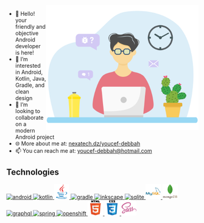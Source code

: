 <img align="right" alt="coding" width="400" src="dev-avatar.png">

- 👋 Hello! your friendly and objective Android developer is here!
- 💞️ I’m interested in Android, Kotlin, Java, Gradle, and clean design
- 👀 I’m looking to collaborate on a modern Android project
- 🌐 More about me at: <a href="https://nexatech.dz/youcef-debbah/">nexatech.dz/youcef-debbah</a>
- 📫 You can reach me at: youcef-debbah@hotmail.com

## Technologies
<p align="left">
  <a href="https://www.android.com/" target="_blank" rel="noreferrer" title="Android">
    <img src="https://www.vectorlogo.zone/logos/android/android-icon.svg" alt="android" width="40" height="40" />
  </a>
  <a href="https://kotlinlang.org/" target="_blank" rel="noreferrer" title="Kotlin">
    <img src="https://www.vectorlogo.zone/logos/kotlinlang/kotlinlang-icon.svg" alt="kotlin" width="40" height="40" />
  </a>
  <a href="https://www.java.com" target="_blank" rel="noreferrer" title="Java">
    <img src="https://raw.githubusercontent.com/devicons/devicon/master/icons/java/java-original.svg" alt="java" width="40" height="40" />
  </a>
  <a href="https://gradle.org/" target="_blank" rel="noreferrer" title="Gradle">
    <img src="https://www.vectorlogo.zone/logos/gradle/gradle-icon.svg" alt="gradle" width="40" height="40" />
  </a>
  <a href="https://inkscape.org/" target="_blank" rel="noreferrer" title="Inkscape">
    <img src="https://www.vectorlogo.zone/logos/inkscape/inkscape-icon.svg" alt="inkscape" width="40" height="40" />
  </a>

  <a href="https://www.sqlite.org/" target="_blank" rel="noreferrer" title="SQLite">
    <img src="https://www.vectorlogo.zone/logos/sqlite/sqlite-icon.svg" alt="sqlite" width="40" height="40" />
  </a>
  <a href="https://www.mysql.com/" target="_blank" rel="noreferrer" title="MySQL">
    <img src="https://raw.githubusercontent.com/devicons/devicon/master/icons/mysql/mysql-original-wordmark.svg" alt="mysql" width="40" height="40" />
  </a>
  <a href="https://www.mongodb.com/" target="_blank" rel="noreferrer" title="MongoDB">
    <img src="https://raw.githubusercontent.com/devicons/devicon/master/icons/mongodb/mongodb-original-wordmark.svg" alt="mongodb" width="40" height="40" />
  </a>
  <a href="https://graphql.org/" target="_blank" rel="noreferrer" title="GraphQL">
    <img src="https://www.vectorlogo.zone/logos/graphql/graphql-icon.svg" alt="graphql" width="40" height="40" />
  </a>
  <a href="https://spring.io/" target="_blank" rel="noreferrer" title="Spring">
    <img src="https://www.vectorlogo.zone/logos/springio/springio-icon.svg" alt="spring" width="40" height="40" />
  </a>
  <a href="https://openshift.com/" target="_blank" rel="noreferrer" title="OpenShift">
    <img src="https://www.vectorlogo.zone/logos/openshift/openshift-icon.svg" alt="openshift" width="40" height="40" />
  </a>

  <a href="https://www.w3.org/html/" target="_blank" rel="noreferrer" title="HTML5">
    <img src="https://raw.githubusercontent.com/devicons/devicon/master/icons/html5/html5-original-wordmark.svg" alt="html5" width="40" height="40" />
  </a>
  <a href="https://www.w3schools.com/css/" target="_blank" rel="noreferrer" title="CSS">
    <img src="https://raw.githubusercontent.com/devicons/devicon/master/icons/css3/css3-original-wordmark.svg" alt="css3" width="40" height="40" />
  </a>
  <a href="https://sass-lang.com" target="_blank" rel="noreferrer" title="SASS">
    <img src="https://raw.githubusercontent.com/devicons/devicon/master/icons/sass/sass-original.svg" alt="sass" width="40" height="40" />
  </a>
</p>
